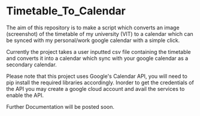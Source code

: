 # Timetable_To_Calendar
The aim of this repository is to make a script which converts an image (screenshot) of the timetable of my university (VIT) to a calendar which can be synced with my personal/work google calendar with a simple click. 

Currently the project takes a user inputted csv file containing the timetable and converts it into a calendar which sync with your google calendar as a secondary calendar.

Please note that this project uses Google's Calendar API, you will need to pip install the required libraries accordingly.
Inorder to get the credentials of the API you may create a google cloud account and avail the services to enable the API.

Further Documentation will be posted soon.
